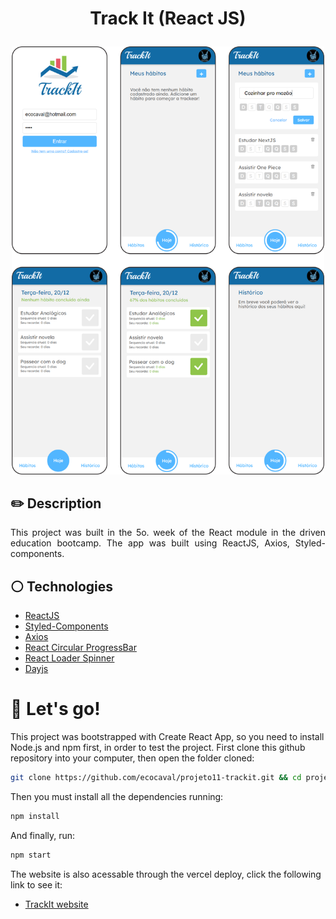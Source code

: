 # <p align = "center">Track It (React JS)</p>

<p align = "center"><img style="width:500px" src="./src/assets/images/readMe.png"/></p>

## ✏️ Description
<p align="justify" >This project was built in the 5o. week of the React module in the driven education bootcamp. The app was built using ReactJS, Axios, Styled-components.</p>

## :white_circle: Technologies

- [ReactJS](https://reactjs.org/)
- [Styled-Components](https://styled-components.com/)
- [Axios](https://axios-http.com/docs/intro)
- [React Circular ProgressBar](https://react)
- [React Loader Spinner](https://react)
- [Dayjs](https://dayjs.)

# 🏁 Let's go!

This project was bootstrapped with Create React App, so you need to install Node.js and npm first, in order to test the project. First clone this github repository into your computer, then open the folder cloned:

```bash
git clone https://github.com/ecocaval/projeto11-trackit.git && cd projeto11-trackit
```

Then you must install all the dependencies running:

```bash
npm install
```

And finally, run:

```bash
npm start
```

The website is also acessable through the vercel deploy, click the following link to see it: 

- [TrackIt website](https://projeto11-trackit-dun.vercel.app/)
